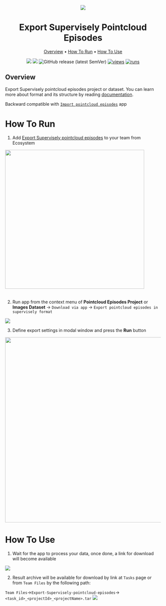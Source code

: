 <div align="center" markdown>
<img src="https://user-images.githubusercontent.com/48245050/182636979-76458c60-cd54-4eeb-96cf-15b642713ab5.png">

# Export Supervisely Pointcloud Episodes

<p align="center">
  <a href="#Overview">Overview</a> •
  <a href="#How-To-Run">How To Run</a> •
  <a href="#How-To-Use">How To Use</a>
</p>



[![](https://img.shields.io/badge/supervisely-ecosystem-brightgreen)](https://ecosystem.supervisely.com/apps/export-pointcloud-episode)
[![](https://img.shields.io/badge/slack-chat-green.svg?logo=slack)](https://supervisely.com/slack)
![GitHub release (latest SemVer)](https://img.shields.io/github/v/release/supervisely-ecosystem/export-pointcloud-episode)
[![views](https://app.supervisely.com/img/badges/views/supervisely-ecosystem/export-pointcloud-episode.png)](https://supervisely.com)
[![runs](https://app.supervisely.com/img/badges/runs/supervisely-ecosystem/export-pointcloud-episode.png)](https://supervisely.com)

</div>

## Overview

Export Supervisely pointcloud episodes project or dataset. You can learn more about format and its structure by reading [documentation](https://docs.supervisely.com/data-organization/00_ann_format_navi/07_supervisely_format_pointcloud_episode).

Backward compatible with [`Import pointcloud episodes`](https://ecosystem.supervisely.com/apps/import-pointcloud-episode) app

# How To Run 

1. Add [Export Supervisely pointcloud episodes](https://ecosystem.supervisely.com/apps/export-pointcloud-episode) to your team from Ecosystem

<img data-key="sly-module-link" data-module-slug="supervisely-ecosystem/export-pointcloud-episode" src="https://i.imgur.com/cnXCPVx.png" width="450px" style='padding-bottom: 20px'/>  

2. Run app from the context menu of **Pointcloud Episodes Project** or **Images Dataset** -> `Download via app` -> `Export pointcloud episodes in supervisely format`

<img src="https://i.imgur.com/CG9HEZB.png"/>

3. Define export settings in modal window and press the **Run** button

<div align="center" markdown>
<img src="https://i.imgur.com/BqrVe4N.png" width="600"/>
</div>

# How To Use 

1. Wait for the app to process your data, once done, a link for download will become available
<img src="https://i.imgur.com/RhQkXAe.png"/>

2. Result archive will be available for download by link at `Tasks` page or from `Team Files` by the following path:

`Team Files`->`Export-Supervisely-pointcloud-episodes`->`<task_id>_<projectId>_<projectName>.tar`
<img src="https://i.imgur.com/0VlxQYv.png"/>
